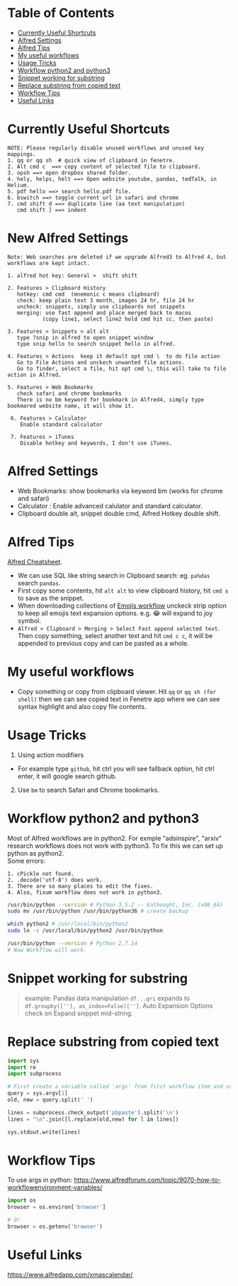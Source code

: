 Table of Contents
=================
   * [Currently Useful Shortcuts](#currently-useful-shortcuts)
   * [Alfred Settings](#alfred-settings)
   * [Alfred Tips](#alfred-tips)
   * [My useful workflows](#my-useful-workflows)
   * [Usage Tricks](#usage-tricks)
   * [Workflow python2 and python3](#workflow-python2-and-python3)
   * [Snippet working for substring](#snippet-working-for-substring)
   * [Replace substring from copied text](#replace-substring-from-copied-text)
   * [Workflow Tips](#workflow-tips)
   * [Useful Links](#useful-links)

# Currently Useful Shortcuts
```
NOTE: Please regularly disable unused workflows and unused key mappings.
1. qq or qq sh  # quick view of clipboard in fenetre.
2. Alt cmd c  ==> copy content of selected file to clipboard.
3. opsh ==> open dropbox shared folder.
4. hely, helps, helt ==> Open website youtube, pandas, tedTalk, in Helium.
5. pdf hello ==> search hello.pdf file.
6. bswitch ==> toggle current url in safari and chrome
7. cmd shift d ==> duplicate line (aa text manipulation)
   cmd shift ] ==> indent
```

# New Alfred Settings
```
Note: Web searches are deleted if we upgrade Alfred3 to Alfred 4, but workflows are kept intact.

1. alfred hot key: General >  shift shift

2. Features > Clipboard History 
   hotkey: cmd cmd  (mnemonic c means clipboard)
   check: keep plain text 3 month, images 24 hr, file 24 hr
   uncheck: snippets, simply use clipboards not snippets
   merging: use fast append and place merged back to macos
           (copy line1, select line2 hold cmd hit cc, then paste)
   
3. Features > Snippets > alt alt
   type ?snip in alfred to open snippet window
   type snip hello to search snippet hello in alfred.
   
4. Features > Actions  keep it default opt cmd \  to do file action
   Go to File Actions and unckech unwanted file actions.
   Go to finder, select a file, hit opt cmd \, this will take to file action in Alfred.
   
5. Features > Web Bookmarks
   check safari and chrome bookmarks
   There is no bm keyword for bookmark in Alfred4, simply type bookmared website name, it will show it.
   
 6. Features > Calculator
    Enable standard calculator
    
 7. Features > iTunes
    Disable hotkey and keywords, I don't use iTunes.

```

# Alfred Settings
- Web Bookmarks:  show bookmarks via keyword bm  (works for chrome and safari)
- Calculator : Enable advanced calulator and standard calculator.
- Clipboard double alt, snippet double cmd, Alfred Hotkey double shift.

# Alfred Tips
[Alfred Cheatsheet](https://www.alfredapp.com/help/getting-started/cheatsheet/).  
- We can use SQL like string search in Clipboard search: eg. `pa%das` search `pandas`.
- First copy some contents, hit `alt alt` to view clipboard history, hit `cmd s` to save as the snippet.
- When downloading collections of [Emojis workflow](http://joelcalifa.com/blog/alfred-emoji-snippet-pack/) unckeck strip option to keep all emojis text expansion options. e.g. :joy: will expand to joy symbol.
- `Alfred > Clipboard > Merging > Select Fast append selected text`. Then copy something, select another text and hit `cmd c c`, it will be appended to previous copy and can be pasted as a whole.

# My useful workflows
- Copy something or copy from clipboard viewer. Hit `qq` or `qq sh (for shell)` then we can see copied text in Fenetre app where we can see syntax highlight and also copy file contents.

# Usage Tricks
1. Using action modifiers
  + For example type `github`, hit ctrl you will see fallback option, hit ctrl enter, it will google search github.
  
2. Use `bm` to search Safari and Chrome bookmarks.

# Workflow python2 and python3
Most of Alfred workflows are in python2. For exmple "adsinspire", "arxiv" research workflows does not work with python3.
To fix this we can set up python as python2.  
Some errors:
```
1. cPickle not found.
2. .decode('utf-8') does work.
3. There are so many places to edit the fixes.
4. Also, fixum workflow does not work in python3.
```
```bash
/usr/bin/python --version # Python 3.5.2 -- Enthought, Inc. (x86_64)
sudo mv /usr/bin/python /usr/bin/python36 # create backup

which python2 # /usr/local/bin/python2
sudo ln -s /usr/local/bin/python2 /usr/bin/python

/usr/bin/python --version # Python 2.7.14
# Now Workflow will work.
```

# Snippet working for substring
> example: Pandas data manipulation
  `df...gri`  expands to `df.groupby([''], as_index=False)['']`.
  Auto Expansion Options check on Expand snippet mid-string.
  

# Replace substring from copied text
```python
import sys
import re
import subprocess

# First create a variable called 'args' from first workflow item and use it in python script.
query = sys.argv[1]
old, new = query.split(' ')

lines = subprocess.check_output('pbpaste').split('\n')
lines = "\n".join([l.replace(old,new) for l in lines])

sys.stdout.write(lines)
```

# Workflow Tips
To use args in python:
https://www.alfredforum.com/topic/9070-how-to-workflowenvironment-variables/
```python
import os
browser = os.environ['browser']

# Or
browser = os.getenv('browser')
```

# Useful Links
https://www.alfredapp.com/xmascalendar/
